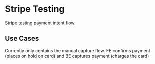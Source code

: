 # Stripe Testing


Stripe testing payment intent flow.

## Use Cases

Currently only contains the manual capture flow. FE confirms payment (places on hold on card) and BE captures payment (charges the card)
